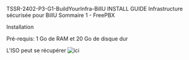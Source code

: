 
TSSR-2402-P3-G1-BuildYourInfra-BillU
INSTALL GUIDE Infrastructure sécurisée pour BillU
Sommaire
1 - FreePBX

Installation

Pré-requis: 1 Go de RAM et 20 Go de disque dur

L'ISO peut se récupérer ![ici](https://www.freepbx.org/downloads/)
